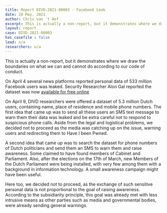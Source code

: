 ```yaml
---
title: Report DIVD-2021-00003 - Facebook Leak
date: 20 May, 2021
author: Chris van 't Hof
excerpt: This is actually a non-report, but it demonstrates where we draw the boundaries on what we can and cannot do according to our code of conduct.
layout: report
case: DIVD-2021-00003
has_casefile : false
lead: n/a
researchers: n/a
---
```

This is actually a non-report, but it demonstrates where we draw the boundaries on what we can and cannot do according to our code of conduct.

On April 4 several news platforms reported personal data of 533 million Facebook users was leaked. Security Researcher Alon Gal reported the dataset was now [available for free online](https://www.theverge.com/2021/4/4/22366822/facebook-personal-data-533-million-leaks-online-email-phone-numbers)

On April 9, DIVD researchers were offered a dataset of 5.3 million Dutch users, containing name, place of residence and mobile phone numbers. The first idea that came up was to send all these users an SMS text message to warn them their data was leaked and be extra careful not to respond to suspicious phone calls. Aside from the legal and logistical problems, we decided not to proceed as the media was catching up on the issue, warning users and redirecting them to Have I been Pwned.

A second idea that came up was to search the dataset for phone numbers of Dutch politicians and send them an SMS to warn them and raise awareness. Some claimed to have found members of Cabinet and Parliament. Also, after the elections on the 17th of March, new Members of the Dutch Parliament were being installed, with very few among them with a background in information technology.  A small awareness campaign might have been useful.

Here too, we decided not to proceed, as the exchange of such sensitive personal data is not proportional to the goal of raising awareness. According to the subsidiarity principle, this goal was already met with less intrusive means as other parties such as media and governmental bodies, were already sending general warnings.
